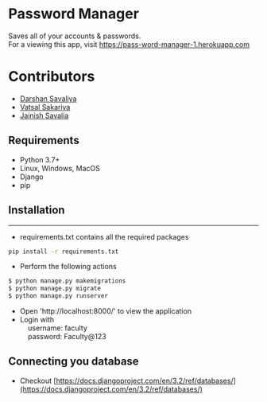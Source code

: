 # Password Manager

Saves all of your accounts &amp; passwords.  
For a viewing this app, visit https://pass-word-manager-1.herokuapp.com

# Contributors

- [Darshan Savaliya](https://github.com/DarshanSavaliya/)
- [Vatsal Sakariya](https://github.com/vatsal0601/)
- [Jainish Savalia](https://github.com/Jainish-S/)

## Requirements

- Python 3.7+
- Linux, Windows, MacOS
- Django
- pip

## Installation

---

- requirements.txt contains all the required packages

```bash
pip install -r requirements.txt
```

- Perform the following actions

```bash
$ python manage.py makemigrations
$ python manage.py migrate
$ python manage.py runserver
```

- Open 'http://localhost:8000/' to view the application
- Login with   
            &nbsp;&nbsp;&nbsp;&nbsp;username: faculty   
            &nbsp;&nbsp;&nbsp;&nbsp;password: Faculty@123
## Connecting you database

- Checkout [https://docs.djangoproject.com/en/3.2/ref/databases/](https://docs.djangoproject.com/en/3.2/ref/databases/)
